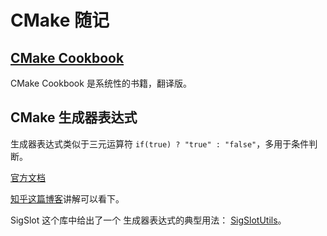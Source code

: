 # CMake 随记

## [CMake Cookbook](https://www.bookset.io/read/CMake-Cookbook/SUMMARY.md)

CMake Cookbook 是系统性的书籍，翻译版。

## CMake 生成器表达式

生成器表达式类似于三元运算符 `if(true) ? "true" : "false"`，多用于条件判断。

[官方文档](https://cmake.org/cmake/help/latest/manual/cmake-generator-expressions.7.html)

[知乎这篇博客](https://zhuanlan.zhihu.com/p/437404485)讲解可以看下。

SigSlot 这个库中给出了一个 生成器表达式的典型用法：
[SigSlotUtils](https://github.com/palacaze/sigslot/blob/f8c275df5037bfb6d57c74168634b65fdbfb44f3/cmake/SigslotUtils.cmake)。

